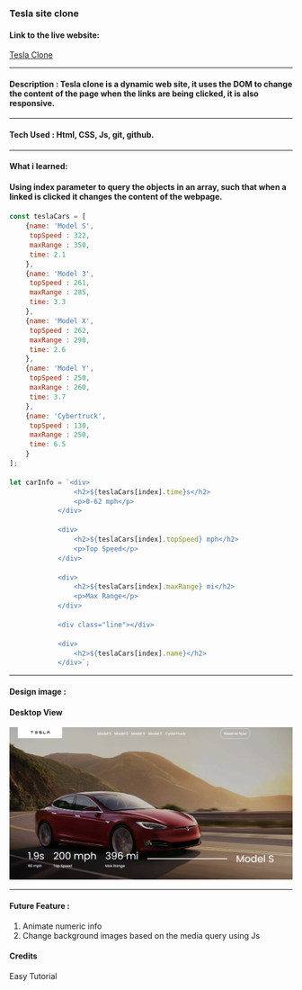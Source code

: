 ### Tesla site clone

#### Link to the live website:
[Tesla Clone](https://fatscythe.github.io/Tesla-Clone/ "Tesla Clone live site")

___

#### Description : Tesla clone is a dynamic web site, it uses the DOM to change the content of the page when the links are being clicked, it is also responsive.
____

#### Tech Used : Html, CSS, Js, git, github.
___

#### What i learned:
#### Using index parameter to query the objects in an array, such that when a linked is clicked it changes the content of the webpage.

```JavaScript
const teslaCars = [
	{name: 'Model S',
	 topSpeed : 322,
	 maxRange : 350,
	 time: 2.1	
	},
	{name: 'Model 3',
	 topSpeed : 261,
	 maxRange : 285,
	 time: 3.3	
	},
	{name: 'Model X',
	 topSpeed : 262,
	 maxRange : 290,
	 time: 2.6	
	},
	{name: 'Model Y',
	 topSpeed : 250,
	 maxRange : 260,
	 time: 3.7	
	},
	{name: 'Cybertruck',
	 topSpeed : 130,
	 maxRange : 250,
	 time: 6.5	
	}
];

let carInfo = `<div>
				<h2>${teslaCars[index].time}s</h2>
				<p>0-62 mph</p>
			</div>

			<div>
				<h2>${teslaCars[index].topSpeed} mph</h2>
				<p>Top Speed</p>
			</div>

			<div>
				<h2>${teslaCars[index].maxRange} mi</h2>
				<p>Max Range</p>
			</div>

			<div class="line"></div>

			<div>
				<h2>${teslaCars[index].name}</h2>
			</div>`;
```

___

#### Design image :

#### Desktop View
![Tesla-Clone SS](asset/images/teslaClone.png "Desktop View")
___

#### Future Feature :
1. Animate numeric info
1. Change background images based on the media query using Js


#### Credits
Easy Tutorial